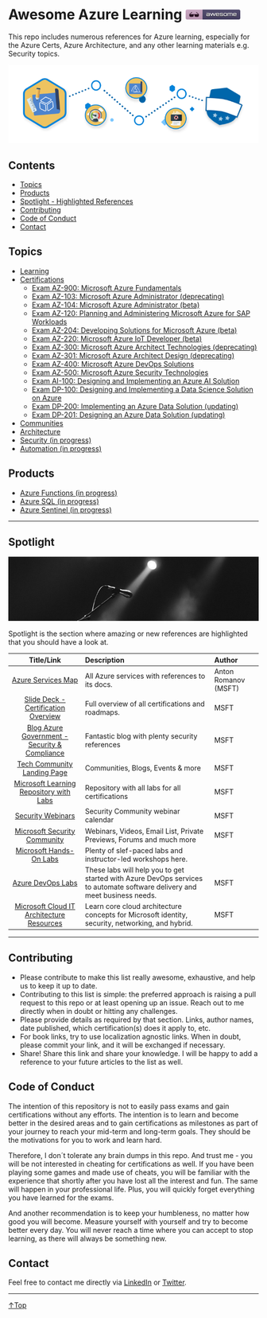 # Awesome Azure Learning [![Awesome](./img/awesome.png)](https://github.com/sindresorhus/awesome)
This repo includes numerous references for Azure learning, especially for the Azure Certs, Azure Architecture, and any other learning materials e.g. Security topics.

![Learn](/img/learn.png)

## Contents
- [Topics](#topics)
- [Products](#products)
- [Spotlight - Highlighted References](#spotlight)
- [Contributing](#contributing)
- [Code of Conduct](#code-of-conduct)
- [Contact](#contact)

## Topics
- [Learning](./topics/learning.md)
- [Certifications](./topics/certifications/certifications.md)
  - [Exam AZ-900: Microsoft Azure Fundamentals](./topics/certifications/az-900.md)
  - [Exam AZ-103: Microsoft Azure Administrator (deprecating)](./topics/certifications/az-103.md)
  - [Exam AZ-104: Microsoft Azure Administrator (beta)](./topics/certifications/az-104.md)
  - [Exam AZ-120: Planning and Administering Microsoft Azure for SAP Workloads](./topics/certifications/az-120.md)
  - [Exam AZ-204: Developing Solutions for Microsoft Azure (beta)](./topics/certifications/az-204.md)
  - [Exam AZ-220: Microsoft Azure IoT Developer (beta)](./topics/certifications/az-220.md)
  - [Exam AZ-300: Microsoft Azure Architect Technologies (deprecating)](./topics/certifications/az-300.md)
  - [Exam AZ-301: Microsoft Azure Architect Design (deprecating)](./topics/certifications/az-301.md)
  - [Exam AZ-400: Microsoft Azure DevOps Solutions](./topics/certifications/az-400.md)
  - [Exam AZ-500: Microsoft Azure Security Technologies](./topics/certifications/az-500.md)
  - [Exam AI-100: Designing and Implementing an Azure AI Solution](./topics/certifications/ai-100.md)
  - [Exam DP-100: Designing and Implementing a Data Science Solution on Azure](./topics/certifications/dp-100.md)
  - [Exam DP-200: Implementing an Azure Data Solution (updating)](./topics/certifications/dp-200.md)
  - [Exam DP-201: Designing an Azure Data Solution (updating)](./topics/certifications/dp-201.md)
- [Communities](./topics/communities.md)
- [Architecture](./topics/architecture.md)
- [Security (in progress)](./topics/security.md)
- [Automation (in progress)](./topics/automation.md)

## Products
- [Azure Functions (in progress)](./products/azurefunctions.md)
- [Azure SQL (in progress)](./products/azuresql.md)
- [Azure Sentinel (in progress)](./products/azuresentinel.md)


______

## Spotlight

![Learn](/img/spotlight.png)

Spotlight is the section where amazing or new references are highlighted that you should have a look at.

|                                                                  Title/Link                                                                  | Description                                                                                                               | Author               |
| :------------------------------------------------------------------------------------------------------------------------------------------: | :------------------------------------------------------------------------------------------------------------------------ | :------------------- |
|                                           [Azure Services Map](https://aka.ms/azure-services-map/)                                           | All Azure services with references to its docs.                                                                           | Anton Romanov (MSFT) |
|                   [Slide Deck - Certification Overview](https://query.prod.cms.rt.microsoft.com/cms/api/am/binary/RWtQJJ)                    | Full overview of all certifications and roadmaps.                                                                         | MSFT                 |
|                          [Blog Azure Government - Security & Compliance](https://devblogs.microsoft.com/azuregov/)                           | Fantastic blog with plenty security references                                                                            | MSFT                 |
|                                     [Tech Community Landing Page](https://techcommunity.microsoft.com/)                                      | Communities, Blogs, Events & more                                                                                         | MSFT                 |
|                               [Microsoft Learning Repository with Labs](https://github.com/MicrosoftLearning)                                | Repository with all labs for all certifications                                                                           | MSFT                 |
|                                             [Security Webinars](https://aka.ms/SecurityWebinars)                                             | Security Community webinar calendar                                                                                       | MSFT                 |
|                                       [Microsoft Security Community](https://aka.ms/SecurityCommunity)                                       | Webinars, Videos, Email List, Private Previews, Forums and much more                                                      | MSFT                 |
|                                      [Microsoft Hands-On Labs](https://www.microsoft.com/handsonlabs/)                                       | Plenty of slef-paced labs and instructor-led workshops here.                                                              |
|                                            [Azure DevOps Labs](https://www.azuredevopslabs.com/)                                             | These labs will help you to get started with Azure DevOps services to automate software delivery and meet business needs. | MSFT                 |
| [Microsoft Cloud IT Architecture Resources](https://docs.microsoft.com/en-us/office365/enterprise/microsoft-cloud-it-architecture-resources) | Learn core cloud architecture concepts for Microsoft identity, security, networking, and hybrid.                          | MSFT                 |

______

## Contributing
- Please contribute to make this list really awesome, exhaustive, and help us to keep it up to date.
- Contributing to this list is simple: the preferred approach is raising a pull request to this repo or at least opening up an issue. Reach out to me directly when in doubt or hitting any challenges.
- Please provide details as required by that section.  Links, author names, date published, which certification(s) does it apply to, etc.
- For book links, try to use localization agnostic links. When in doubt, please commit your link, and it will be exchanged if necessary.
- Share! Share this link and share your knowledge. I will be happy to add a reference to your future articles to the list as well.

## Code of Conduct
The intention of this repository is not to easily pass exams and gain certifications without any efforts. The intention is to learn and become better in the desired areas and to gain certifications as milestones as part of your journey to reach your mid-term and long-term goals. They should be the motivations for you to work and learn hard.

Therefore, I don´t tolerate any brain dumps in this repo. And trust me - you will be not interested in cheating for certifications as well. If you have been playing some games and made use of cheats, you will be familiar with the experience that shortly after you have lost all the interest and fun. The same will happen in your professional life. Plus, you will quickly forget everything you have learned for the exams.

And another recommendation is to keep your humbleness, no matter how good you will become. Measure yourself with yourself and try to become better every day. You will never reach a time where you can accept to stop learning, as there will always be something new.

## Contact
Feel free to contact me directly via [LinkedIn](https://www.linkedin.com/in/daviddasneves/) or [Twitter](https://twitter.com/david_das_neves).

___
 <a href="#top" title="Back to the top.">↑Top</a>